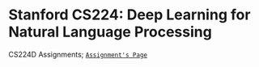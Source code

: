 # Stanford CS224: Deep Learning for Natural Language Processing
CS224D Assignments;
[`Assignment's Page`](http://cs224d.stanford.edu/assignments.html)
